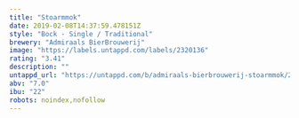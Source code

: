 ```yaml
---
title: "Stoarmmok"
date: 2019-02-08T14:37:59.478151Z
style: "Bock - Single / Traditional"
brewery: "Admiraals BierBrouwerij"
image: "https://labels.untappd.com/labels/2320136"
rating: "3.41"
description: ""
untappd_url: "https://untappd.com/b/admiraals-bierbrouwerij-stoarmmok/2320136"
abv: "7.0"
ibu: "22"
robots: noindex,nofollow
---
```

